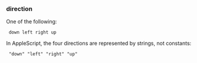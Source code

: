 ### direction

One of the following:

<code><pre>
down
left
right
up
</pre></code>

In AppleScript, the four directions are represented by strings, not constants:<code>  </code> <code><pre>
"down"
"left"
"right"
"up"
</pre></code>

